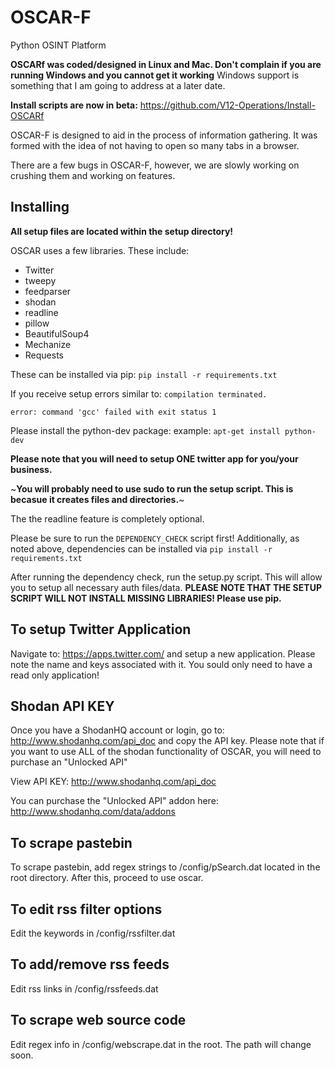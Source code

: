 OSCAR-F
=========

Python OSINT Platform

**OSCARf was coded/designed in Linux and Mac. Don't complain if you are running Windows and you cannot get it working**
Windows support is something that I am going to address at a later date.

**Install scripts are now in beta:** https://github.com/V12-Operations/Install-OSCARf

OSCAR-F is designed to aid in the process of information gathering. It was formed with the idea of not having to open
so many tabs in a browser.

There are a few bugs in OSCAR-F, however, we are slowly working on crushing them and working on features.

## Installing

**All setup files are located within the setup directory!**

OSCAR uses a few libraries. These include:

- Twitter
- tweepy
- feedparser
- shodan
- readline
- pillow
- BeautifulSoup4
- Mechanize
- Requests

These can be installed via pip: `pip install -r requirements.txt`

If you receive setup errors similar to:
  `compilation terminated.`

  `error: command 'gcc' failed with exit status 1`
  
Please install the python-dev package: example: `apt-get install python-dev` 

**Please note that you will need to setup ONE twitter app for you/your business.**

~**You will probably need to use sudo to run the setup script. This is becasue it creates files and directories.**~

The the readline feature is completely optional.

Please be sure to run the `DEPENDENCY_CHECK` script first! Additionally, as noted above,  dependencies can be installed via `pip install -r requirements.txt`

After running the dependency check, run the setup.py script. This will allow you to setup all necessary auth files/data.
**PLEASE NOTE THAT THE SETUP SCRIPT WILL NOT INSTALL MISSING LIBRARIES! Please use pip.**

## To setup Twitter Application

Navigate to: https://apps.twitter.com/ and setup a new application. Please note the name and keys associated with it. 
You sould only need to have a read only application!

## Shodan API KEY

Once you have a ShodanHQ account or login, go to: http://www.shodanhq.com/api_doc and copy the API key. Please note that if you want to use ALL of the shodan functionality of OSCAR, you will need to purchase an "Unlocked API" 

View API KEY: http://www.shodanhq.com/api_doc

You can purchase the "Unlocked API" addon here: http://www.shodanhq.com/data/addons

## To scrape pastebin

To scrape pastebin, add regex strings to /config/pSearch.dat located in the root directory. After this, proceed to use oscar.

## To edit rss filter options

Edit the keywords in /config/rssfilter.dat

## To add/remove rss feeds

Edit rss links in /config/rssfeeds.dat

## To scrape web source code

Edit regex info in /config/webscrape.dat in the root. The path will change soon. 
